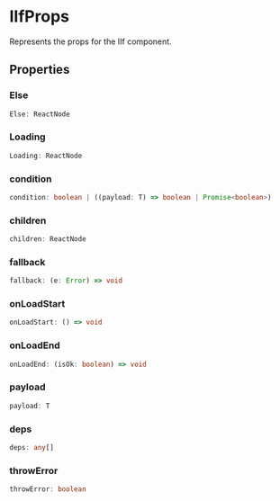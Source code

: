 # IIfProps

Represents the props for the IIf component.

## Properties

### Else

```ts
Else: ReactNode
```

### Loading

```ts
Loading: ReactNode
```

### condition

```ts
condition: boolean | ((payload: T) => boolean | Promise<boolean>)
```

### children

```ts
children: ReactNode
```

### fallback

```ts
fallback: (e: Error) => void
```

### onLoadStart

```ts
onLoadStart: () => void
```

### onLoadEnd

```ts
onLoadEnd: (isOk: boolean) => void
```

### payload

```ts
payload: T
```

### deps

```ts
deps: any[]
```

### throwError

```ts
throwError: boolean
```
